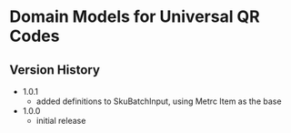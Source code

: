 # Domain Models for Universal QR Codes

## Version History

* 1.0.1
  * added definitions to SkuBatchInput, using Metrc Item as the base
* 1.0.0
  * initial release